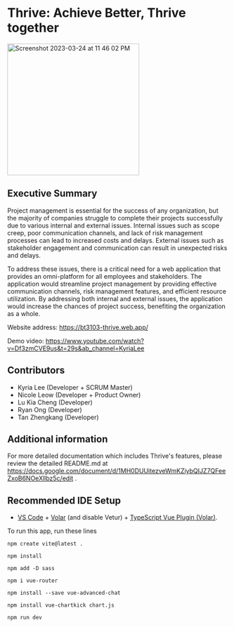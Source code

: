 # Thrive: Achieve Better, Thrive together 

<img width="300" alt="Screenshot 2023-03-24 at 11 46 02 PM" src="https://user-images.githubusercontent.com/86298464/227574241-731cf6da-8c70-45e0-967c-cf070ff3037a.png">

## Executive Summary 

Project management is essential for the success of any organization, but the majority of companies struggle to complete their projects successfully due to various internal and external issues. Internal issues such as scope creep, poor communication channels, and lack of risk management processes can lead to increased costs and delays. External issues such as stakeholder engagement and communication can result in unexpected risks and delays.

To address these issues, there is a critical need for a web application that provides an omni-platform for all employees and stakeholders. The application would streamline project management by providing effective communication channels, risk management features, and efficient resource utilization. By addressing both internal and external issues, the application would increase the chances of project success, benefiting the organization as a whole.

Website address: https://bt3103-thrive.web.app/


Demo video: https://www.youtube.com/watch?v=Df3zmCVE9us&t=29s&ab_channel=KyriaLee

## Contributors 
- Kyria Lee (Developer + SCRUM Master)
- Nicole Leow (Developer + Product Owner)
- Lu Kia Cheng (Developer)
- Ryan Ong (Developer)
- Tan Zhengkang (Developer)

## Additional information

For more detailed documentation which includes Thrive's features, please review the detailed README.md at https://docs.google.com/document/d/1MH0DUUitezveWmKZiybQIJZ7QFeeZxoB6NOeXllbz5c/edit .

## Recommended IDE Setup

- [VS Code](https://code.visualstudio.com/) + [Volar](https://marketplace.visualstudio.com/items?itemName=Vue.volar) (and disable Vetur) + [TypeScript Vue Plugin (Volar)](https://marketplace.visualstudio.com/items?itemName=Vue.vscode-typescript-vue-plugin).

To run this app, run these lines 

`npm create vite@latest .` 

`npm install`

`npm add -D sass`

`npm i vue-router`

`npm install --save vue-advanced-chat`

`npm install vue-chartkick chart.js`

`npm run dev`
